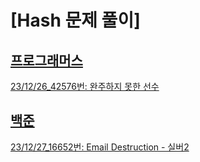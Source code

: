 # [Hash 문제 풀이]

## [프로그래머스](https://school.programmers.co.kr/learn/courses/30/parts/12077)
[23/12/26_42576번: 완주하지 못한 선수](https://school.programmers.co.kr/learn/courses/30/lessons/42576)


## [백준](https://www.acmicpc.net)
[23/12/27_16652번: Email Destruction - 실버2](https://www.acmicpc.net/problem/16652)


